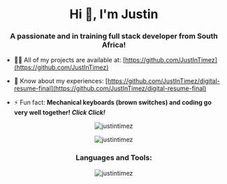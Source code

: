 <h1 align="center">Hi 👋, I'm Justin</h1>
<h3 align="center">A passionate and in training full stack developer from South Africa!</h3>

- 👨‍💻 All of my projects are available at: [https://github.com/JustInTimez](https://github.com/JustInTimez)

- 📄 Know about my experiences: [https://github.com/JustInTimez/digital-resume-final](https://github.com/JustInTimez/digital-resume-final)

- ⚡ Fun fact: **Mechanical keyboards (brown switches) and coding go very well together! <i>Click Click!</i>**

<p align="center"><img align="center" src="https://github-readme-stats.vercel.app/api?username=justintimez&show_icons=true&locale=en&theme=dark" alt="justintimez" /></p>

<p align="center"><img align="center" src="https://github-readme-streak-stats.herokuapp.com/?user=justintimez&theme=dark" alt="justintimez" /></p>

<h3 align="center">Languages and Tools:</h3>
<p align="center"><img align="center" src="https://github-readme-stats.vercel.app/api/top-langs?username=justintimez&show_icons=true&locale=en&layout=compact&theme=dark" alt="justintimez" /></p>
